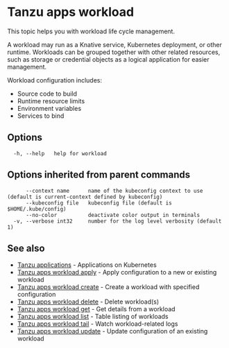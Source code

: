 # Tanzu apps workload

This topic helps you with workload life cycle management.

A workload may run as a Knative service, Kubernetes deployment, or other runtime. Workloads can be grouped together with other related resources, such as storage or credential objects as a logical application for easier management.

Workload configuration includes:

- Source code to build
- Runtime resource limits
- Environment variables
- Services to bind

## <a id="options"></a>Options

```console
  -h, --help   help for workload
```

## <a id="parent-commands-options"></a>Options inherited from parent commands

```console
      --context name      name of the kubeconfig context to use (default is current-context defined by kubeconfig)
      --kubeconfig file   kubeconfig file (default is $HOME/.kube/config)
      --no-color          deactivate color output in terminals
  -v, --verbose int32     number for the log level verbosity (default 1)
```

## <a id="see-also"></a> See also

- [Tanzu applications](tanzu-apps.md)	- Applications on Kubernetes
- [Tanzu apps workload apply](tanzu-apps-workload-apply.md)	- Apply configuration to a new or existing workload
- [Tanzu apps workload create](tanzu-apps-workload-create.md)	- Create a workload with specified configuration
- [Tanzu apps workload delete](tanzu-apps-workload-delete.md)	- Delete workload(s)
- [Tanzu apps workload get](tanzu-apps-workload-get.md)	- Get details from a workload
- [Tanzu apps workload list](tanzu-apps-workload-list.md) - Table listing of workloads
- [Tanzu apps workload tail](tanzu-apps-workload-tail.md) - Watch workload-related logs
- [Tanzu apps workload update](tanzu-apps-workload-update.md)	- Update configuration of an existing workload
